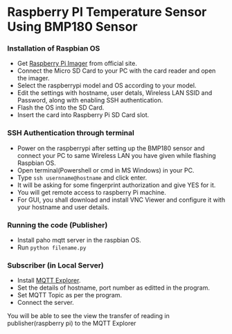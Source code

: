 # Raspberry PI Temperature Sensor Using BMP180 Sensor

### Installation of Raspbian OS
- Get [Raspberry Pi Imager](https://www.raspberrypi.com/software/) from official site.
- Connect the Micro SD Card to your PC with the card reader and open the imager.
- Select the raspberrypi model and OS according to your model.
- Edit the settings with hostname, user detals, Wireless LAN SSID and Password, along with enabling SSH authentication.
- Flash the OS into the SD Card.
- Insert the card into Raspberry Pi SD Card slot.

### SSH Authentication through terminal
- Power on the raspberrypi after setting up the BMP180 sensor and connect your PC to same Wireless LAN you have given while flashing Raspbian OS.
- Open terminal(Powershell or cmd in MS Windows) in your PC.
- Type ```ssh usernname@hostname``` and click enter.
- It will be asking for some fingerprint authorization and give YES for it.
- You will get remote access to raspberry Pi machine.
- For GUI, you shall download and install VNC Viewer and configure it with your hostname and user details.

### Running the code (Publisher)
- Install paho mqtt server in the raspbian OS.
- Run ```python filename.py```

### Subscriber (in Local Server)
- Install [MQTT Explorer](https://mqtt-explorer.com/).
- Set the details of hostname, port number as editted in the program.
- Set MQTT Topic as per the program.
- Connect the server.

You will be able to see the view the transfer of reading in publisher(raspberry pi) to the MQTT Explorer
